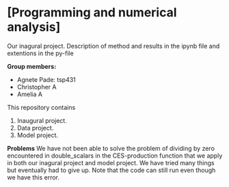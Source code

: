 # \[Programming and numerical analysis\]
Our inagural project. Description of method and results in the ipynb file and extentions in the py-file

**Group members:** 
- Agnete Pade: tsp431
- Christopher A
- Amelia A

This repository contains  
1. Inaugural project. 
2. Data project.
3. Model project.

**Problems** We have not been able to solve the problem of dividing by zero encountered in double_scalars in the CES-production function that we apply in both our inagural project and model project. We have tried many things but eventually had to give up. Note that the code can still run even though we have this error. 

